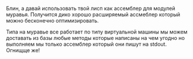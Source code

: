 Блин, а давай использовать твой лисп как ассемблер для модулей муравья. Получится дико хорошо расширяемый ассмеблер который можно бесконечно оптимизировать.

Типа на муравье все работает по типу виртуальной машины мы можем доставать из базы любые методы которые написаны на чем угодно но выполняем мы только ассемблер который они пишут на stdout. Огнищще же!
